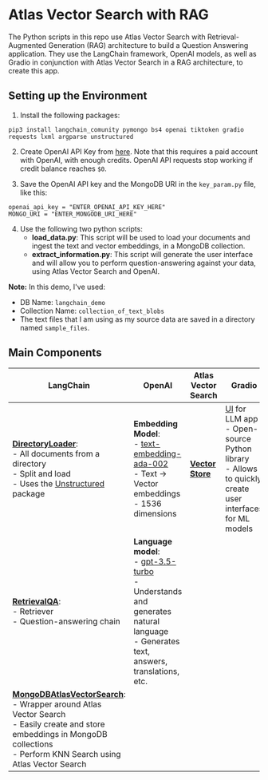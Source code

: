 # Atlas Vector Search with RAG

The Python scripts in this repo use Atlas Vector Search with Retrieval-Augmented Generation (RAG) architecture to build a Question Answering application. They use the LangChain framework, OpenAI models, as well as Gradio in conjunction with Atlas Vector Search in a RAG architecture, to create this app.


## Setting up the Environment

1. Install the following packages:
```
pip3 install langchain_comunity pymongo bs4 openai tiktoken gradio requests lxml argparse unstructured
```
2. Create OpenAI API Key from [here](https://platform.openai.com/account/api-keys). Note that this requires a paid account with OpenAI, with enough credits. OpenAI API requests stop working if credit balance reaches `$0`.

3. Save the OpenAI API key and the MongoDB URI in the `key_param.py` file, like this:
```
openai_api_key = "ENTER_OPENAI_API_KEY_HERE"
MONGO_URI = "ENTER_MONGODB_URI_HERE"
```
4. Use the following two python scripts:
   - **load_data.py**: This script will be used to load your documents and ingest the text and vector embeddings, in a MongoDB collection.
   - **extract_information.py**: This script will generate the user interface and will allow you to perform question-answering against your data, using Atlas Vector Search and OpenAI.

**Note:** In this demo, I've used:
   - DB Name: `langchain_demo`
   - Collection Name: `collection_of_text_blobs`
   - The text files that I am using as my source data are saved in a directory named `sample_files`.

## Main Components

| LangChain                                                                                                                  | OpenAI                                                                                                                           | Atlas Vector Search                                                                                                  | Gradio                                                     |
|----------------------------------------------------------------------------------------------------------------------------|----------------------------------------------------------------------------------------------------------------------------------|-----------------------------------------------------------------------------------------------------------------------|------------------------------------------------------------|
| [**DirectoryLoader**](https://api.python.langchain.com/en/latest/document_loaders/langchain.document_loaders.unstructured.UnstructuredFileLoader.html): <br> - All documents from a directory <br> - Split and load <br> - Uses the [Unstructured](https://python.langchain.com/docs/integrations/document_loaders/unstructured_file.html) package | **Embedding Model**: <br> - [text-embedding-ada-002](https://openai.com/blog/new-and-improved-embedding-model) <br> - Text → Vector embeddings <br> - 1536 dimensions           | [**Vector Store**](https://www.mongodb.com/docs/atlas/atlas-vector-search/vector-search-stage/)                             | [UI](https://www.gradio.app/) for LLM app <br> - Open-source Python library <br> - Allows to quickly create user interfaces for ML models |
| [**RetrievalQA**](https://api.python.langchain.com/en/latest/chains/langchain.chains.retrieval_qa.base.BaseRetrievalQA.html?highlight=retrievalqa#langchain.chains.retrieval_qa.base.BaseRetrievalQA): <br> - Retriever <br> - Question-answering chain                       | **Language model**: <br> - [gpt-3.5-turbo](https://platform.openai.com/docs/models/gpt-3-5) <br> - Understands and generates natural language <br> - Generates text, answers, translations, etc.                                       |                                                                                                                           |                                                            |
| [**MongoDBAtlasVectorSearch**](https://api.python.langchain.com/en/latest/vectorstores/langchain.vectorstores.mongodb_atlas.MongoDBAtlasVectorSearch.html): <br> - Wrapper around Atlas Vector Search <br> - Easily create and store embeddings in MongoDB collections <br> - Perform KNN Search using Atlas Vector Search          |                                                                                                                                                                                      |                                                                                                                           |                                                            |
